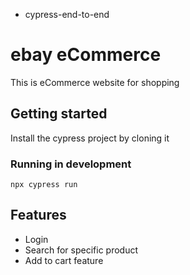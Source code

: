 
- cypress-end-to-end
# ebay eCommerce

This is eCommerce website for shopping 

## Getting started

Install the cypress project by cloning it 
### Running in development

`npx cypress run`


## Features

- Login 
- Search for specific product 
- Add to cart feature
  
